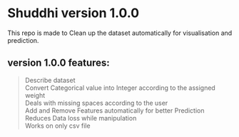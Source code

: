 # Shuddhi version 1.0.0
This repo is made to Clean up the dataset automatically for visualisation and prediction.
## version 1.0.0 features:
> Describe dataset    
> Convert Categorical value into Integer according to the assigned weight    
> Deals with missing spaces according to the user    
> Add and Remove Features automatically for better Prediction    
> Reduces Data loss while manipulation    
> Works on only csv file

